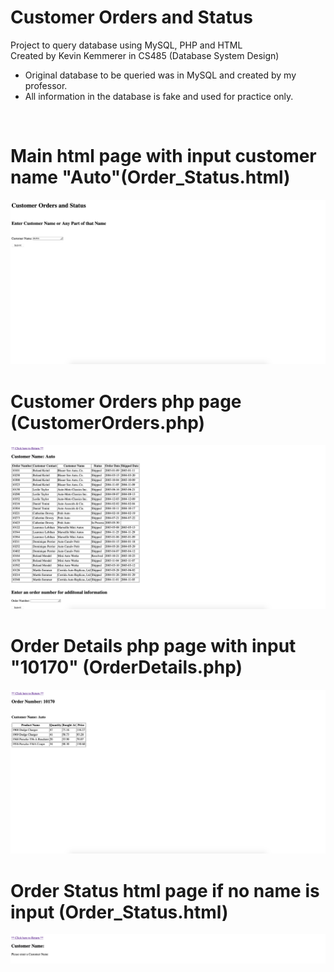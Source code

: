 # Customer Orders and Status
Project to query database using MySQL, PHP and HTML <br/>
Created by Kevin Kemmerer in CS485 (Database System Design)
- Original database to be queried was in MySQL and created by my professor.
- All information in the database is fake and used for practice only.
<br/>

# Main html page with input customer name "Auto"(Order_Status.html)
![Order_Status.html](https://github.com/kkemmere/DBC-a13/blob/main/images/Screen%20Shot%202020-11-24%20at%2011.38.27%20PM.png)
<br/>


# Customer Orders php page (CustomerOrders.php)
![CustomerOrders.php](https://github.com/kkemmere/DBC-a13/blob/main/images/Screen%20Shot%202020-11-24%20at%2011.38.44%20PM.png)
<br/>

# Order Details php page with input "10170" (OrderDetails.php)
![OrderDetails.php](https://github.com/kkemmere/DBC-a13/blob/main/images/Screen%20Shot%202020-11-24%20at%2011.39.07%20PM.png)
<br/>

# Order Status html page if no name is input (Order_Status.html)
![Order_Status.php](https://github.com/kkemmere/DBC-a13/blob/main/images/Screen%20Shot%202020-11-24%20at%2011.41.03%20PM.png)
<br/>

